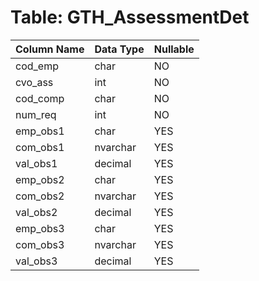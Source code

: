 # Table: GTH_AssessmentDet

| Column Name | Data Type | Nullable |
|-------------|-----------|----------|
| cod_emp | char | NO |
| cvo_ass | int | NO |
| cod_comp | char | NO |
| num_req | int | NO |
| emp_obs1 | char | YES |
| com_obs1 | nvarchar | YES |
| val_obs1 | decimal | YES |
| emp_obs2 | char | YES |
| com_obs2 | nvarchar | YES |
| val_obs2 | decimal | YES |
| emp_obs3 | char | YES |
| com_obs3 | nvarchar | YES |
| val_obs3 | decimal | YES |
